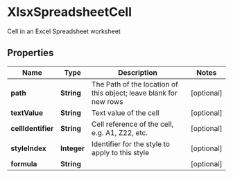 

# XlsxSpreadsheetCell

Cell in an Excel Spreadsheet worksheet
## Properties

Name | Type | Description | Notes
------------ | ------------- | ------------- | -------------
**path** | **String** | The Path of the location of this object; leave blank for new rows |  [optional]
**textValue** | **String** | Text value of the cell |  [optional]
**cellIdentifier** | **String** | Cell reference of the cell, e.g. A1, Z22, etc. |  [optional]
**styleIndex** | **Integer** | Identifier for the style to apply to this style |  [optional]
**formula** | **String** |  |  [optional]



